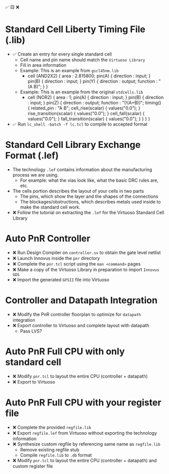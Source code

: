 ✅ 🟨 ❌

# Standard Cell Liberty Timing File (.lib)
- ✅ Create an entry for every single standard cell
    - Cell name and pin name should match the `Virtuoso Library`
    - Fill in area information
    - Example: This is an example from `gscl45nm.lib`
        - cell (AND2X2) {
            area : 2.815800;
            pin(A)  {
                direction : input;
            }
            pin(B)  {
                direction : input;
            }
            pin(Y)  {
                direction : output;
                function : "(A B)";
            }
        }
    - Example:  This is an example from the original `stdcells.lib`
        - cell (NOR2) {
            area : 1;
            pin(A)  {
                direction : input;
            }
            pin(B)  {
                direction : input;
            }
            pin(Z)  {
                direction : output;
                function : "(!(A+B))";
                timing() {
                    related_pin : "A B";
                    cell_rise(scalar) {
                        values("0.0");
                    }
                    rise_transition(scalar) {
                        values("0.0");
                    }
                    cell_fall(scalar) {
                        values("0.0");
                    }
                    fall_transition(scalar) {
                        values("0.0");
                    }
                }
            }
        }
- ✅ Run `lc_shell -batch -f lc.tcl` to compile to accepted format

#  Standard Cell Library Exchange Format (.lef)
- The technology `.lef` contains information about the manufacturing process we are using. 
    - For example: what the vias look like, what the basic DRC rules are, etc.
- The cells portion describes the layout of your cells in two parts
    - The pins, which show the layer and the shapes of the connections 
    - The blockages/obstructions, which describes metals used inside to make the standard cell work.
- ❌ Follow the tutorial on extracting the `.lef` for the Virtuoso Standard Cell Library

# Auto PnR Controller
- ❌ Run Design Compiler on `controller.sv` to obtain the gate level netlist
- ❌ Launch Innovus inside the `pnr` directory
- ❌ Complete the `pnr.tcl` script using the `man <command>` pages
- ❌ Make a copy of the Virtuoso Library in preparation to import `Innovus GDS`
- ❌ Import the generated `GFSII` file into Virtuoso

# Controller and Datapath Integration
- ❌ Modify the PnR controller floorplan to optimize for `datapath` integration
- ❌ Export controller to Virtuoso and complete layout with datapath
    - Pass LVS?

# Auto PnR Full CPU with only standard cell
- ❌ Modify `pnr.tcl` to layout the entire CPU (controller + datapath)
- ❌ Export to Virtuoso

# Auto PnR Full CPU with your register file
- ❌ Complete the provided `regfile.lib` 
- ❌ Export `regfile.lef` from Virtuoso without exporting the technology information
- ❌ Synthesize custom regfile by referencing same name as `regfile.lib` 
    - Remove existing regfile stub
    - Compile `regfile.lib` to `.db` format
- ❌ Modify `pnr.tcl` to layout the entire CPU (controller + datapath) and custom register file
